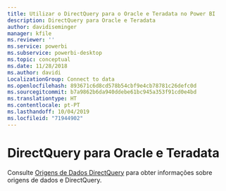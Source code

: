 ```yaml
---
title: Utilizar o DirectQuery para o Oracle e Teradata no Power BI
description: DirectQuery para Oracle e Teradata
author: davidiseminger
manager: kfile
ms.reviewer: ''
ms.service: powerbi
ms.subservice: powerbi-desktop
ms.topic: conceptual
ms.date: 11/28/2018
ms.author: davidi
LocalizationGroup: Connect to data
ms.openlocfilehash: 893671c6d8cd578b54cbf9e4cb78781c26defc0d
ms.sourcegitcommit: b7a9862b6da940ddebe61bc945a353f91cd0e4bd
ms.translationtype: HT
ms.contentlocale: pt-PT
ms.lasthandoff: 10/04/2019
ms.locfileid: "71944902"
---
```

# <a name="directquery-for-oracle-and-teradata"></a>DirectQuery para Oracle e Teradata 
Consulte [Origens de Dados DirectQuery](desktop-directquery-data-sources.md) para obter informações sobre origens de dados e DirectQuery.

